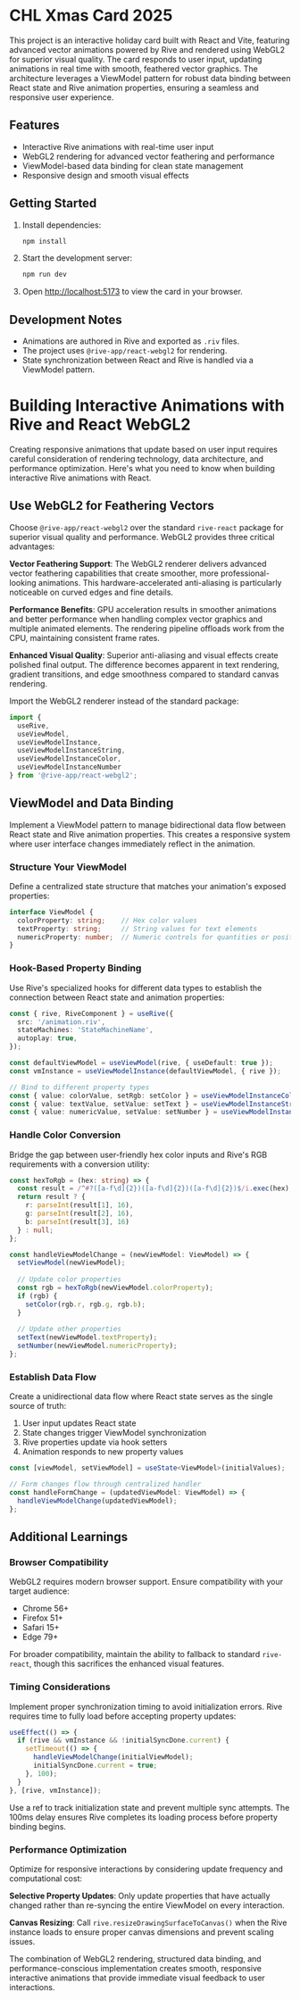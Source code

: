 # CHL Xmas Card 2025

This project is an interactive holiday card built with React and Vite, featuring advanced vector animations powered by Rive and rendered using WebGL2 for superior visual quality. The card responds to user input, updating animations in real time with smooth, feathered vector graphics. The architecture leverages a ViewModel pattern for robust data binding between React state and Rive animation properties, ensuring a seamless and responsive user experience.

## Features
- Interactive Rive animations with real-time user input
- WebGL2 rendering for advanced vector feathering and performance
- ViewModel-based data binding for clean state management
- Responsive design and smooth visual effects

## Getting Started
1. Install dependencies:
   ```bash
   npm install
   ```
2. Start the development server:
   ```bash
   npm run dev
   ```
3. Open [http://localhost:5173](http://localhost:5173) to view the card in your browser.

## Development Notes
- Animations are authored in Rive and exported as `.riv` files.
- The project uses `@rive-app/react-webgl2` for rendering.
- State synchronization between React and Rive is handled via a ViewModel pattern.

# Building Interactive Animations with Rive and React WebGL2

Creating responsive animations that update based on user input requires careful consideration of rendering technology, data architecture, and performance optimization. Here's what you need to know when building interactive Rive animations with React.

## Use WebGL2 for Feathering Vectors

Choose `@rive-app/react-webgl2` over the standard `rive-react` package for superior visual quality and performance. WebGL2 provides three critical advantages:

**Vector Feathering Support**: The WebGL2 renderer delivers advanced vector feathering capabilities that create smoother, more professional-looking animations. This hardware-accelerated anti-aliasing is particularly noticeable on curved edges and fine details.

**Performance Benefits**: GPU acceleration results in smoother animations and better performance when handling complex vector graphics and multiple animated elements. The rendering pipeline offloads work from the CPU, maintaining consistent frame rates.

**Enhanced Visual Quality**: Superior anti-aliasing and visual effects create polished final output. The difference becomes apparent in text rendering, gradient transitions, and edge smoothness compared to standard canvas rendering.

Import the WebGL2 renderer instead of the standard package:

```typescript
import { 
  useRive, 
  useViewModel, 
  useViewModelInstance, 
  useViewModelInstanceString, 
  useViewModelInstanceColor,
  useViewModelInstanceNumber
} from '@rive-app/react-webgl2';
```

## ViewModel and Data Binding

Implement a ViewModel pattern to manage bidirectional data flow between React state and Rive animation properties. This creates a responsive system where user interface changes immediately reflect in the animation.

### Structure Your ViewModel

Define a centralized state structure that matches your animation's exposed properties:

```typescript
interface ViewModel {
  colorProperty: string;    // Hex color values
  textProperty: string;     // String values for text elements
  numericProperty: number;  // Numeric controls for quantities or positions
}
```

### Hook-Based Property Binding

Use Rive's specialized hooks for different data types to establish the connection between React state and animation properties:

```typescript
const { rive, RiveComponent } = useRive({
  src: '/animation.riv',
  stateMachines: 'StateMachineName',
  autoplay: true,
});

const defaultViewModel = useViewModel(rive, { useDefault: true }); 
const vmInstance = useViewModelInstance(defaultViewModel, { rive });

// Bind to different property types
const { value: colorValue, setRgb: setColor } = useViewModelInstanceColor('colorProperty', vmInstance);
const { value: textValue, setValue: setText } = useViewModelInstanceString('textProperty', vmInstance);
const { value: numericValue, setValue: setNumber } = useViewModelInstanceNumber('numericProperty', vmInstance);
```

### Handle Color Conversion

Bridge the gap between user-friendly hex color inputs and Rive's RGB requirements with a conversion utility:

```typescript
const hexToRgb = (hex: string) => {
  const result = /^#?([a-f\d]{2})([a-f\d]{2})([a-f\d]{2})$/i.exec(hex);
  return result ? {
    r: parseInt(result[1], 16),
    g: parseInt(result[2], 16),
    b: parseInt(result[3], 16)
  } : null;
};

const handleViewModelChange = (newViewModel: ViewModel) => {
  setViewModel(newViewModel);
  
  // Update color properties
  const rgb = hexToRgb(newViewModel.colorProperty);
  if (rgb) {
    setColor(rgb.r, rgb.g, rgb.b);
  }
  
  // Update other properties
  setText(newViewModel.textProperty);
  setNumber(newViewModel.numericProperty);
};
```

### Establish Data Flow

Create a unidirectional data flow where React state serves as the single source of truth:

1. User input updates React state
2. State changes trigger ViewModel synchronization
3. Rive properties update via hook setters
4. Animation responds to new property values

```typescript
const [viewModel, setViewModel] = useState<ViewModel>(initialValues);

// Form changes flow through centralized handler
const handleFormChange = (updatedViewModel: ViewModel) => {
  handleViewModelChange(updatedViewModel);
};
```

## Additional Learnings

### Browser Compatibility

WebGL2 requires modern browser support. Ensure compatibility with your target audience:

- Chrome 56+
- Firefox 51+  
- Safari 15+
- Edge 79+

For broader compatibility, maintain the ability to fallback to standard `rive-react`, though this sacrifices the enhanced visual features.

### Timing Considerations

Implement proper synchronization timing to avoid initialization errors. Rive requires time to fully load before accepting property updates:

```typescript
useEffect(() => {
  if (rive && vmInstance && !initialSyncDone.current) {
    setTimeout(() => {
      handleViewModelChange(initialViewModel);
      initialSyncDone.current = true;
    }, 100);
  }
}, [rive, vmInstance]);
```

Use a ref to track initialization state and prevent multiple sync attempts. The 100ms delay ensures Rive completes its loading process before property binding begins.

### Performance Optimization

Optimize for responsive interactions by considering update frequency and computational cost:

**Selective Property Updates**: Only update properties that have actually changed rather than re-syncing the entire ViewModel on every interaction.

**Canvas Resizing**: Call `rive.resizeDrawingSurfaceToCanvas()` when the Rive instance loads to ensure proper canvas dimensions and prevent scaling issues.

The combination of WebGL2 rendering, structured data binding, and performance-conscious implementation creates smooth, responsive interactive animations that provide immediate visual feedback to user interactions.
